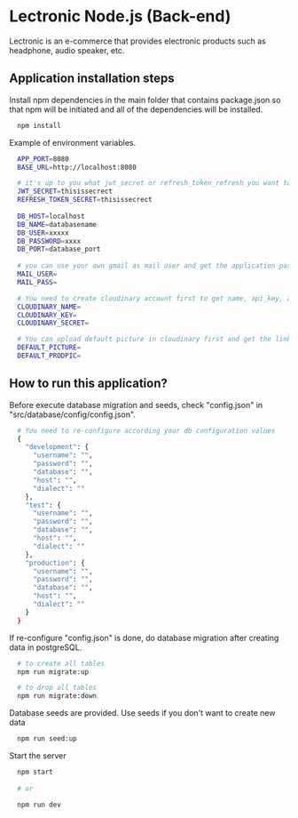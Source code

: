 # Lectronic Node.js (Back-end)
Lectronic is an e-commerce that provides electronic products such as headphone, audio speaker, etc.

##
## Application installation steps
Install npm dependencies in the main folder that contains package.json so that npm will be initiated and all of the dependencies will be installed.
``` bash
  npm install
```

Example of environment variables.
``` bash
  APP_PORT=8080   
  BASE_URL=http://localhost:8080

  # it's up to you what jwt_secret or refresh_token_refresh you want to use. e.g you can use "thisissecrect".
  JWT_SECRET=thisissecrect
  REFRESH_TOKEN_SECRET=thisissecrect
  
  DB_HOST=localhost
  DB_NAME=databasename
  DB_USER=xxxxx
  DB_PASSWORD=xxxx
  DB_PORT=database_port
  
  # you can use your own gmail as mail user and get the application password from gmail to fill mail_pass. 
  MAIL_USER=
  MAIL_PASS=

  # You need to create cloudinary account first to get name, api_key, and api_secret
  CLOUDINARY_NAME=
  CLOUDINARY_KEY=
  CLOUDINARY_SECRET=

  # You can upload default picture in cloudinary first and get the link that will be used as default user picture and default product picture.
  DEFAULT_PICTURE=
  DEFAULT_PRODPIC= 
```

##
## How to run this application?
Before execute database migration and seeds, check "config.json" in "src/database/config/config.json".
``` bash
  # You need to re-configure according your db configuration values
  {
    "development": {
      "username": "",
      "password": "",
      "database": "",
      "host": "",
      "dialect": ""
    },
    "test": {
      "username": "",
      "password": "",
      "database": "",
      "host": "",
      "dialect": ""
    },
    "production": {
      "username": "",
      "password": "",
      "database": "",
      "host": "",
      "dialect": ""
    }
  }

``` 

If re-configure "config.json" is done, do database migration after creating data in postgreSQL.
``` bash
  # to create all tables
  npm run migrate:up

  # to drop all tables
  npm run migrate:down
```

Database seeds are provided. Use seeds if you don't want to create new data
``` bash
  npm run seed:up
```

Start the server
``` bash
  npm start
  
  # or

  npm run dev
```
